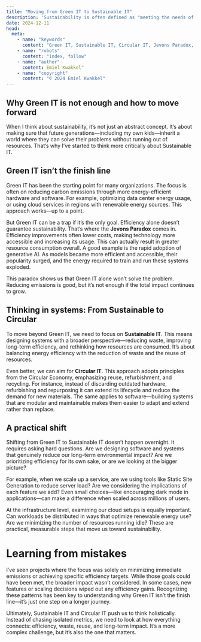 ```yaml
---
title: "Moving from Green IT to Sustainable IT"
description: 'Sustainability is often defined as "meeting the needs of the present without compromising the ability of future generations to meet their own needs". This definition, from the 1987 UN report "Our Common Future", has stuck with me for a simple reason: it highlights the long-term responsibility we have in every decision we make.'
date: 2024-12-11
head:
  meta:
    - name: "keywords"
      content: "Green IT, Sustainable IT, Circular IT, Jevons Paradox, sustainability"
    - name: "robots"
      content: "index, follow"
    - name: "author"
      content: Emiel Kwakkel"
    - name: "copyright"
      content: "© 2024 Emiel Kwakkel"
---
```


## Why Green IT is not enough and how to move forward

When I think about sustainability, it’s not just an abstract concept. It’s about making sure that future generations—including my own kids—inherit a world where they can solve their problems without running out of resources. That’s why I’ve started to think more critically about Sustainable IT.

## Green IT isn’t the finish line

Green IT has been the starting point for many organizations. The focus is often on reducing carbon emissions through more energy-efficient hardware and software. For example, optimizing data center energy usage, or using cloud services in regions with renewable energy sources. This approach works—up to a point.

But Green IT can be a trap if it’s the only goal. Efficiency alone doesn’t guarantee sustainability. That’s where the **Jevons Paradox** comes in. Efficiency improvements often lower costs, making technology more accessible and increasing its usage. This can actually result in greater resource consumption overall. A good example is the rapid adoption of generative AI. As models became more efficient and accessible, their popularity surged, and the energy required to train and run these systems exploded.

This paradox shows us that Green IT alone won’t solve the problem. Reducing emissions is good, but it’s not enough if the total impact continues to grow.

## Thinking in systems: From Sustainable to Circular

To move beyond Green IT, we need to focus on **Sustainable IT**. This means designing systems with a broader perspective—reducing waste, improving long-term efficiency, and rethinking how resources are consumed. It’s about balancing energy efficiency with the reduction of waste and the reuse of resources.

Even better, we can aim for **Circular IT**. This approach adopts principles from the Circular Economy, emphasizing reuse, refurbishment, and recycling. For instance, instead of discarding outdated hardware, refurbishing and repurposing it can extend its lifecycle and reduce the demand for new materials. The same applies to software—building systems that are modular and maintainable makes them easier to adapt and extend rather than replace.

## A practical shift

Shifting from Green IT to Sustainable IT doesn’t happen overnight. It requires asking hard questions. Are we designing software and systems that genuinely reduce our long-term environmental impact? Are we prioritizing efficiency for its own sake, or are we looking at the bigger picture?

For example, when we scale up a service, are we using tools like Static Site Generation to reduce server load? Are we considering the implications of each feature we add? Even small choices—like encouraging dark mode in applications—can make a difference when scaled across millions of users.

At the infrastructure level, examining our cloud setups is equally important. Can workloads be distributed in ways that optimize renewable energy use? Are we minimizing the number of resources running idle? These are practical, measurable steps that move us toward sustainability.

# Learning from mistakes

I’ve seen projects where the focus was solely on minimizing immediate emissions or achieving specific efficiency targets. While those goals could have been met, the broader impact wasn’t considered. In some cases, new features or scaling decisions wiped out any efficiency gains. Recognizing these patterns has been key to understanding why Green IT isn’t the finish line—it’s just one step on a longer journey.

Ultimately, Sustainable IT and Circular IT push us to think holistically. Instead of chasing isolated metrics, we need to look at how everything connects: efficiency, waste, reuse, and long-term impact. It’s a more complex challenge, but it’s also the one that matters.
